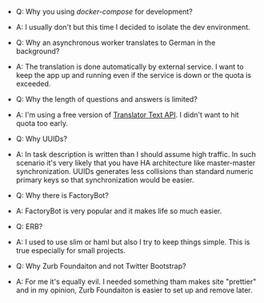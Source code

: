 * Q: Why you using _docker-compose_ for development?
* A: I usually don't but this time I decided to isolate the dev environment.


* Q: Why an asynchronous worker translates to German in the background?
* A: The translation is done automatically by external service. I want to keep the app up and running even if the service is down or the quota is exceeded.


* Q: Why the length of questions and answers is limited?
* A: I'm using a free version of [Translator Text API](https://azure.microsoft.com/en-us/services/cognitive-services/translator-text-api/). I didn't want to hit quota too early.


* Q: Why UUIDs?
* A: In task description is written than I should assume high traffic. In such scenario it's very likely that you have HA architecture like master-master synchronization. UUIDs generates less collisions than standard numeric primary keys so that synchronization would be easier.


* Q: Why there is FactoryBot?
* A: FactoryBot is very popular and it makes life so much easier.


* Q: ERB?
* A: I used to use slim or haml but also I try to keep things simple. This is true especially for small projects.


* Q: Why Zurb Foundaiton and not Twitter Bootstrap?
* A: For me it's equally evil. I needed something tham makes site "prettier" and in my opinion, Zurb Foundaiton is easier to set up and remove later.


